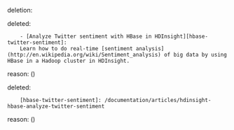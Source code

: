 deletion:

deleted:

		- [Analyze Twitter sentiment with HBase in HDInsight][hbase-twitter-sentiment]:
		Learn how to do real-time [sentiment analysis](http://en.wikipedia.org/wiki/Sentiment_analysis) of big data by using HBase in a Hadoop cluster in HDInsight.

reason: ()

deleted:

		[hbase-twitter-sentiment]: /documentation/articles/hdinsight-hbase-analyze-twitter-sentiment

reason: ()

